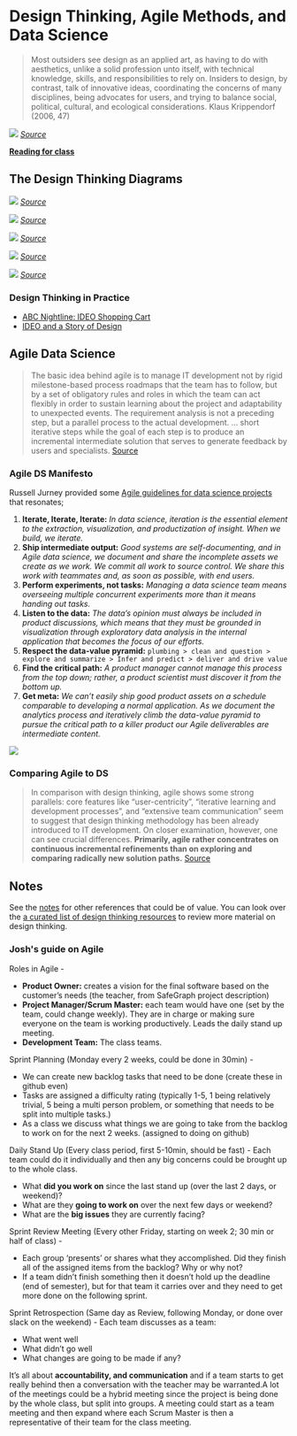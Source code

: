 # Design Thinking, Agile Methods, and Data Science

> Most outsiders see design as an applied art, as having to do with aesthetics, unlike a solid profession unto itself, with technical knowledge, skills, and responsibilities to rely on. Insiders to design, by contrast, talk of innovative ideas, coordinating the concerns of many disciplines, being advocates for users, and trying to balance social, political, cultural,
and ecological considerations.
> Klaus Krippendorf (2006, 47)

![](design_embrace.jpg)
_[Source](https://www.flickr.com/photos/edrethink/33566499814/in/photostream/)_

__[Reading for class](DT-IT.pdf)__

## The Design Thinking Diagrams

![](img/designthinking_hex.png)
_[Source](https://citl.illinois.edu/paradigms/design-thinking)_

![](img/designthinking_circles.png)
_[Source](https://www.stephaniebaseman.com/design-thinking-process)_

![](img/designthinking_infinite.png)
_[Source](https://www.maqe.com/insight/the-design-thinking-process-how-does-it-work/)_

![](img/ITDesign.png)
_[Source](https://link.springer.com/chapter/10.1007/978-3-642-13757-0_1)_

![](img/design_thinking_table.png)
_[Source](https://onlinelibrary.wiley.com/doi/10.1111/caim.12153)_

### Design Thinking in Practice

- [ABC Nightline: IDEO Shopping Cart](https://www.youtube.com/watch?v=M66ZU2PCIcM)
- [IDEO and a Story of Design](https://www.youtube.com/watch?v=_KK958OkD6g)

## Agile Data Science

> The basic idea behind agile is to manage IT development not by rigid milestone-based process roadmaps that the team has to follow, but by a set of obligatory rules and roles in which the team can act flexibly in order to sustain learning about the project and adaptability to unexpected events. The requirement analysis is not a preceding step, but a parallel process to the actual development.  ... short iterative steps while the goal of each step is to produce an incremental intermediate solution that serves to generate feedback by users and specialists.
> [Source](https://link.springer.com/chapter/10.1007/978-3-642-13757-0_1)

### Agile DS Manifesto

Russell Jurney provided some [Agile guidelines for data science projects](https://www.oreilly.com/radar/a-manifesto-for-agile-data-science/) that resonates;

1. __Iterate, Iterate, Iterate:__ _In data science, iteration is the essential element to the extraction, visualization, and productization of insight. When we build, we iterate._
2. __Ship intermediate output:__ _Good systems are self-documenting, and in Agile data science, we document and share the incomplete assets we create as we work. We commit all work to source control. We share this work with teammates and, as soon as possible, with end users._
3. __Perform experiments, not tasks:__ _Managing a data science team means overseeing multiple concurrent experiments more than it means handing out tasks._
4. __Listen to the data:__ _The data’s opinion must always be included in product discussions, which means that they must be grounded in visualization through exploratory data analysis in the internal application that becomes the focus of our efforts._
5. __Respect the data-value pyramid:__ `plumbing > clean and question > explore and summarize > Infer and predict > deliver and drive value`
6. __Find the critical path:__ _A product manager cannot manage this process from the top down; rather, a product scientist must discover it from the bottom up._
7. __Get meta:__ _We can’t easily ship good product assets on a schedule comparable to developing a normal application. As we document the analytics process and iteratively climb the data-value pyramid to pursue the critical path to a killer product our Agile deliverables are intermediate content._

![](https://www.oreilly.com/radar/wp-content/uploads/sites/3/2019/06/pyramid-af326273fc483542da476defc8f0b684.png)
### Comparing Agile to DS

> In comparison with design thinking, agile shows some strong parallels: core features like “user-centricity”, “iterative learning and development processes”, and “extensive team communication” seem to suggest that design thinking methodology has been already introduced to IT development. On closer examination, however, one can see crucial differences. __Primarily, agile rather concentrates on continuous incremental refinements than on exploring and comparing radically new solution paths.__
> [Source](https://link.springer.com/chapter/10.1007/978-3-642-13757-0_1)

## Notes

See the [notes](notes.md) for other references that could be of value. You can look over the [a curated list of design thinking resources](https://byuidesignthinking.github.io/course_guide/readings/readings_table.html) to review more material on design thinking.

### Josh's guide on Agile

Roles in Agile -

- **Product Owner:** creates a vision for the final software based on the customer’s needs (the teacher, from SafeGraph project description)
- **Project Manager/Scrum Master:** each team would have one (set by the team, could change weekly). They are in charge or making sure everyone on the team is working productively. Leads the daily stand up meeting.
- **Development Team:** The class teams.

Sprint Planning (Monday every 2 weeks, could be done in 30min) -

- We can create new backlog tasks that need to be done (create these in github even)
- Tasks are assigned a difficulty rating (typically 1-5, 1 being relatively trivial, 5 being a multi person problem, or something that needs to be split into multiple tasks.)
- As a class we discuss what things we are going to take from the backlog to work on for the next 2 weeks. (assigned to doing on github)

Daily Stand Up (Every class period, first 5-10min, should be fast) -
Each team could do it individually and then any big concerns could be brought up to the whole class.

- What **did you work on** since the last stand up (over the last 2 days, or weekend)?
- What are they **going to work on** over the next few days or weekend?
- What are the **big issues** they are currently facing?

Sprint Review Meeting (Every other Friday, starting on week 2; 30 min or half of class) -

- Each group ‘presents’ or shares what they accomplished. Did they finish all of the assigned items from the backlog? Why or why not?
- If a team didn’t finish something then it doesn’t hold up the deadline (end of semester), but for that team it carries over and they need to get more done on the following sprint.

Sprint Retrospection (Same day as Review, following Monday, or done over slack on the weekend) -
Each team discusses as a team:

- What went well
- What didn’t go well
- What changes are going to be made if any?

It’s all about **accountability, and communication** and if a team starts to get really behind then a conversation with the teacher may be warranted.A lot of the meetings could be a hybrid meeting since the project is being done by the whole class, but split into groups. A meeting could start as a team meeting and then expand where each Scrum Master is then a representative of their team for the class meeting.
